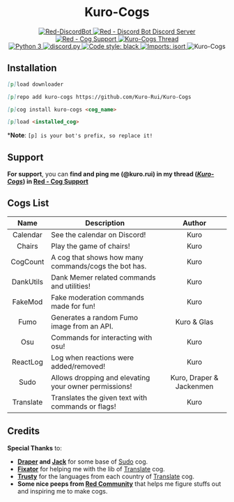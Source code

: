 <h1 align="center">Kuro-Cogs</h1>

<div align="center">
  <a href="https://github.com/Cog-Creators/Red-DiscordBot">
    <img src="https://img.shields.io/badge/Red--DiscordBot-v3.5-cb533f?style=for-the-badge&logo=github&link=https://github.com/Cog-Creators/Red-DiscordBot" alt="Red-DiscordBot">
  </a>
  <a href="https://discord.gg/red">
    <img src="https://img.shields.io/badge/Red%20--%20Discord%20Bot-Join-cb533f?style=for-the-badge&logo=discord&link=https://discord.gg/red" alt="Red - Discord Bot Discord Server">
  </a>
  <br>
  <a href="https://discord.gg/GET4DVk">
    <img src="https://img.shields.io/badge/Red%20--%20Cog%20Support-Join-cb533f?style=for-the-badge&logo=discord&link=https://discord.gg/GET4DVk" alt="Red - Cog Support">
  </a>
  <a href="https://discord.com/channels/240154543684321280/240212783503900673">
    <img src="https://img.shields.io/badge/%23Kuro−Cogs-Go%20To%20Thread-cb533f?style=for-the-badge&logo=discord&link=https://discord.com/channels/240154543684321280/1040316183422963782" alt="Kuro-Cogs Thread">
  </a>
  <br>
  <a href="https://www.python.org">
    <img src="https://img.shields.io/badge/python-v3.8%20%E2%88%92%20v3.11-blue?style=for-the-badge&logo=python" alt="Python 3">
  </a>
  <a href="https://github.com/Rapptz/discord.py">
    <img src="https://img.shields.io/badge/discord.py-v2-blue?style=for-the-badge&logo=github" alt="discord.py">
  </a>
  <a href="https://github.com/psf/black">
    <img src="https://img.shields.io/badge/code%20style-black-000000.svg?style=for-the-badge" alt="Code style: black">
  </a>
  <a href="https://pycqa.github.io/isort">
    <img src="https://img.shields.io/badge/%20imports-isort-%231674b1?style=for-the-badge&labelColor=ef8336" alt="Imports: isort">
  </a>
  <img src="https://repository-images.githubusercontent.com/441140666/b86c0830-5577-4772-b350-d66018e29e06" alt="Kuro-Cogs"> <!--width=827 height=323-->
</div>

## Installation
<!-- So you can copy and paste it one by one :D -->
```md
[p]load downloader
```
```md
[p]repo add kuro-cogs https://github.com/Kuro-Rui/Kuro-Cogs
```
```md
[p]cog install kuro-cogs <cog_name>
```
```md
[p]load <installed_cog>
```
***Note**: `[p] is your bot's prefix, so replace it!`

## Support
**For support**, you can **find and ping me (@kuro.rui) in my thread ([*Kuro-Cogs*](https://discord.com/channels/240154543684321280/1040316183422963782)) in [Red - Cog Support](https://discord.gg/GET4DVk)**

## Cogs List
|   Name    | Description                                           |          Author          |
|:---------:|-------------------------------------------------------|:------------------------:|
| Calendar  | See the calendar on Discord!                          |           Kuro           |
|  Chairs   | Play the game of chairs!                              |           Kuro           |
| CogCount  | A cog that shows how many commands/cogs the bot has.  |           Kuro           |
| DankUtils | Dank Memer related commands and utilities!            |           Kuro           |
|  FakeMod  | Fake moderation commands made for fun!                |           Kuro           |
|   Fumo    | Generates a random Fumo image from an API.            |       Kuro & Glas        |
|    Osu    | Commands for interacting with osu!                    |           Kuro           |
| ReactLog  | Log when reactions were added/removed!                |           Kuro           |
|   Sudo    | Allows dropping and elevating your owner permissions! | Kuro, Draper & Jackenmen |
| Translate | Translates the given text with commands or flags!     |           Kuro           |

## Credits
**Special Thanks** to:
- **[Draper](https://github.com/Drapersniper) and [Jack](https://github.com/jack1142)** for some base of [Sudo](sudo) cog.
- **[Fixator](https://github.com/fixator10)** for helping me with the lib of [Translate](translate) cog.
- **[Trusty](https://github.com/TrustyJAID)** for the languages from each country of [Translate](translate) cog.
- **Some nice peeps from [Red Community](https://discord.gg/red)** that helps me figure stuffs out and inspiring me to make cogs.
